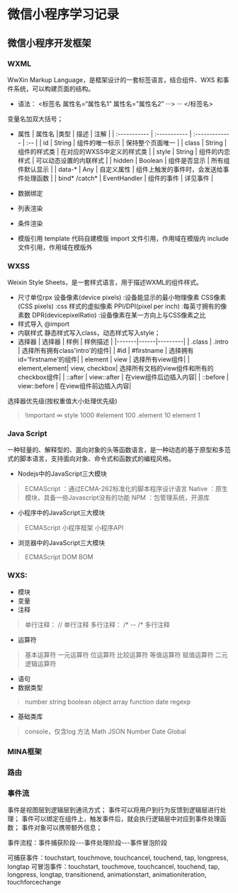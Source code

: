 # 微信小程序学习记录

## 微信小程序开发框架
### WXML
WwXin Markup Language，是框架设计的一套标签语言，结合组件、WXS 和事件系统，可以构建页面的结构。
- 语法：
      <标签名 属性名=“属性名1” 属性名=”属性名2” ···>
        ···
      </标签名>

变量名加双大括号；
- 属性
| 属性名         |类型            | 描述            | 注解 |
| :-----------  | :-----------  | :-------------  | :--  |
| id            | String        | 组件的唯一标示    |  保持整个页面唯一 |
| class         | String        | 组件的样式类      |   在对应的WXSS中定义的样式类     |
| style         | String        | 组件的内恋样式    |   可以动态设置的内联样式 |
| hidden        | Boolean       | 组件是否显示     | 所有组件默认显示 |
| data-*        | Any           | 自定义属性       |    组件上触发的事件时，会发送给事件处理函数 |
| bind\* /catch\* | EventHandler  | 组件的事件       |    详见事件 |

- 数据绑定
- 列表渲染
- 条件渲染
- 模版引用
template     代码自建模版
import       文件引用，作用域在模版内
include      文件引用，作用域在模版外


### WXSS
Weixin Style Sheets，是一套样式语言，用于描述WXML的组件样式。
- 尺寸单位rpx
设备像素(device pixels)   :设备能显示的最小物理像素
CSS像素(CSS pixels)       :css 样式的虚拟像素
PPI/DPI(pixel per inch)  :每英寸拥有的像素数
DPR(devicepixelRatio)    :设备像素在某一方向上与CSS像素之比
- 样式导入
@import
- 内联样式
静态样式写入class，动态样式写入style；
- 选择器
| 选择器 | 样例  | 样例描述 |
|-------|------|---------|
| .class | .intro | 选择所有拥有class'intro'的组件|
| #id | #firstname | 选择拥有id='firstname'的组件|
| element | view | 选择所有view组件|
| element,element| view, checkbox| 选择所有文档的view组件和所有的checkbox组件|
| ::after | view::after | 在view组件后边插入内容|
| ::before | view::before | 在view组件前边插入内容|

选择器优先级(按权重值大小处理优先级)
> !important     ∞
  style          1000
  #element       100
  .element       10
  element        1


### Java Script
一种轻量的、解释型的、面向对象的头等函数语言，是一种动态的基于原型和多范式的脚本语言，支持面向对象、命令式和函数式的编程风格。
- Nodejs中的JavaScript三大模块
> ECMAScript ：通过ECMA-262标准化的脚本程序设计语言
  Native ：原生模块，具备一些Javascript没有的功能
  NPM ：包管理系统，开源库

- 小程序中的JavaScript三大模块
> ECMAScript
  小程序框架
  小程序API

- 浏览器中的JavaScript三大模块
> ECMAScript
  DOM
  BOM

### WXS:
- 模块
- 变量
- 注释
>单行注释： // 单行注释
 多行注释： /* -- /*   多行注释

- 运算符
> 基本运算符
  一元运算符
  位运算符
  比较运算符
  等值运算符
  赋值运算符
  二元逻辑运算符

- 语句
- 数据类型
> number
  string
  boolean
  object
  array
  function
  date
  regexp

- 基础类库
> console，仅含log 方法
  Math
  JSON
  Number
  Date
  Global

### MINA框架


### 路由

### 事件流
事件是视图层到逻辑层到通讯方式；
事件可以将用户到行为反馈到逻辑层进行处理；
事件可以绑定在组件上，触发事件后，就会执行逻辑层中对应到事件处理函数；
事件对象可以携带额外信息；

事件流程：事件捕获阶段---事件处理阶段---事件冒泡阶段

可捕获事件：touchstart, touchmove, touchcancel, touchend, tap, longpress, longtap
可冒泡事件：touchstart, touchmove, touchcancel, touchend, tap, longpress, longtap, transitionend, animationstart, animationiteration, touchforcechange


